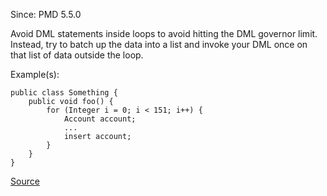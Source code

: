 Since: PMD 5.5.0

Avoid DML statements inside loops to avoid hitting the DML governor limit. Instead, try to batch up the data into a list and invoke your DML once on that list of data outside the loop.

Example(s):
```
public class Something {
	public void foo() {  
		for (Integer i = 0; i < 151; i++) {
		    Account account;
		    ...
		    insert account;
		}
	}
}
```

[Source](https://pmd.github.io/pmd-5.6.1/pmd-apex/rules/apex/performance.html#AvoidDmlStatementsInLoops)
